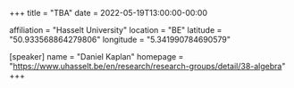 +++
title = "TBA"
date = 2022-05-19T13:00:00-00:00

affiliation = "Hasselt University"
location = "BE"
latitude = "50.933568864279806"
longitude = "5.341990784690579"

[speaker]
  name = "Daniel Kaplan"
  homepage = "https://www.uhasselt.be/en/research/research-groups/detail/38-algebra"
+++
